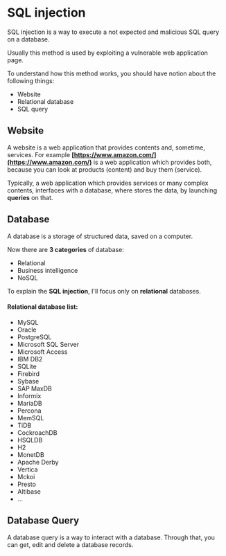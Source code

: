 # SQL injection

SQL injection is a way to execute a not expected and malicious SQL
query on a database.

Usually this method is used by exploiting a vulnerable web application
page.

To understand how this method works, you should have notion about the
following things:
 * Website
 * Relational database
 * SQL query

## Website

A website is a web application that provides contents and, sometime,
services.
For example **[https://www.amazon.com/](https://www.amazon.com/)**
is a web application which provides both, because you can look at
products (content) and buy them (service).

Typically, a web application which provides services or many complex
contents, interfaces with a database, where stores the data, by
launching **queries** on that.

## Database

A database is a storage of structured data, saved on a computer.

Now there are **3 categories** of database:
 * Relational
 * Business intelligence
 * NoSQL

To explain the **SQL injection**, I'll focus only on **relational**
databases.

#### Relational database list:
 * MySQL
 * Oracle
 * PostgreSQL
 * Microsoft SQL Server
 * Microsoft Access
 * IBM DB2
 * SQLite
 * Firebird
 * Sybase
 * SAP MaxDB
 * Informix
 * MariaDB
 * Percona
 * MemSQL
 * TiDB
 * CockroachDB
 * HSQLDB
 * H2
 * MonetDB
 * Apache Derby
 * Vertica
 * Mckoi
 * Presto
 * Altibase
 * ...


## Database Query

A database query is a way to interact with a database.
Through that, you can get, edit and delete a database records.
